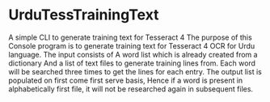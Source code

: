 # UrduTessTrainingText
A simple CLI to generate training text for Tesseract 4
The purpose of this Console program is to generate training text for Tesseract 4 OCR for Urdu language.
The input consists of A word list which is already created from a dictionary And a list of text files 
to generate training lines from. Each word will be searched three times to get the lines for each entry.
The output list is populated on first come first serve basis, Hence if a word is present in alphabetically
first file, it will not be researched again in subsequent files.
